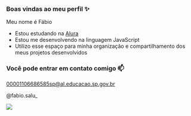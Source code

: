 ### Boas vindas ao meu perfil ✨

Meu nome é Fábio

- Estou estudando na [Alura](https://www.alura.com.br)
- Estou me desenvolvendo na linguagem JavaScript
- Utilizo esse espaço para minha organização e compartilhamento dos meus projetos desenvolvidos

### Você pode entrar em contato comigo  📫

00001106686585sp@al.educacao.sp.gov.br

@fabio.salu_

![](https://media1.tenor.com/m/_RiBHVVH-wIAAAAC/kafka-kafka-pat.gif)

